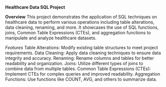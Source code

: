 **Healthcare Data SQL Project**



**Overview**
This project demonstrates the application of SQL techniques on healthcare data to perform various operations including table alterations, data cleaning, renaming, and more. It showcases the use of SQL functions, joins, Common Table Expressions (CTEs), and aggregation functions to manipulate and analyze healthcare datasets.

*Features*
Table Alterations: Modify existing table structures to meet project requirements.
Data Cleaning: Apply data cleaning techniques to ensure data integrity and accuracy.
Renaming: Rename columns and tables for better readability and organization.
Joins: Utilize different types of joins to combine data from multiple tables.
Common Table Expressions (CTEs): Implement CTEs for complex queries and improved readability.
Aggregation Functions: Use functions like COUNT, AVG, and others to summarize data.
